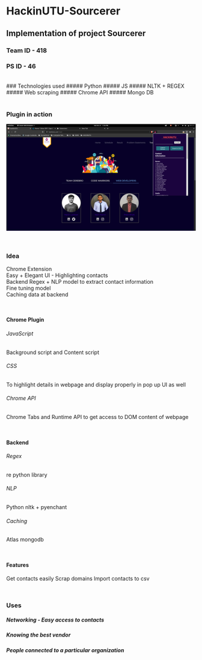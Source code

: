 # HackinUTU-Sourcerer


## Implementation of project Sourcerer
### Team ID - 418
### PS ID - 46
<br />
### Technologies used 
##### Python
##### JS
##### NLTK + REGEX
##### Web scraping
##### Chrome API
##### Mongo DB


<br />
<br />

### Plugin in action
![ext](https://github.com/PrajwalAdsul/HackinUTU-Sourcerer/blob/main/screenshots/extension.png)

<br />

### Idea

Chrome Extension <br />
Easy + Elegant UI - Highlighting contacts <br />
Backend Regex + NLP model to extract contact information <br />
Fine tuning model <br />
Caching data at backend

<br />


#### Chrome Plugin
###### JavaScript
Background script and Content script
###### CSS
To highlight details in webpage and display properly in pop up UI as well
###### Chrome API
Chrome Tabs and Runtime API to get access to DOM content of webpage

<br />

#### Backend
###### Regex
re python library
###### NLP
Python nltk + pyenchant  
###### Caching
Atlas mongodb

<br />

#### Features
Get contacts easily
Scrap domains
Import contacts to csv

<br />

### Uses
##### Networking - Easy access to contacts
##### Knowing the best vendor
##### People connected to a particular organization